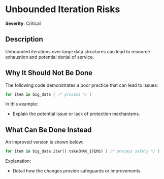 # Unbounded Iteration Risks

**Severity**: Critical

## Description
Unbounded iterations over large data structures can lead to resource exhaustion and potential denial of service.

## Why It Should Not Be Done

The following code demonstrates a poor practice that can lead to issues:

```rust
for item in big_data { /* process */ }
```

In this example:
- Explain the potential issue or lack of protection mechanisms.

## What Can Be Done Instead

An improved version is shown below:

```rust
for item in big_data.iter().take(MAX_ITEMS) { /* process safely */ }
```

Explanation:
- Detail how the changes provide safeguards or improvements.
